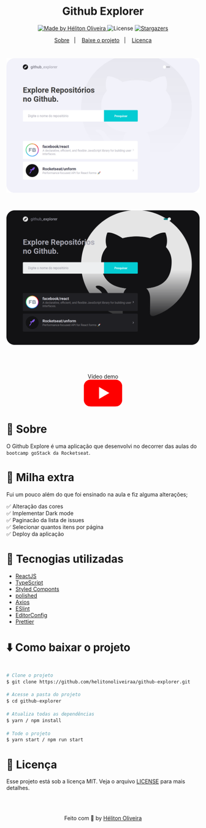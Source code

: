 <h1 align="center">Github Explorer</h1>

<p align="center">
  <a href="https://www.linkedin.com/in/helitonoliveira/">
    <img alt="Made by Héliton Oliveira" src="https://img.shields.io/badge/made%20by-Héliton Oliveira-%2304ccd3">
  </a>

  <img alt="License" src="https://img.shields.io/badge/license-MIT-%2304ccd3">

  <a href="https://github.com/heliton1988/happy/stargazers">
    <img alt="Stargazers" src="https://img.shields.io/github/stars/heliton1988/happy?style=social">
  </a>
</p>

<p align="center">
  <a href="#memo-sobre">Sobre</a>&nbsp;&nbsp;&nbsp;|&nbsp;&nbsp;&nbsp;
  <a href="#arrowdown-como-baixar-o-projeto">Baixe o projeto</a>&nbsp;&nbsp;&nbsp;|&nbsp;&nbsp;&nbsp;
  <a href="#pagefacingup-licença">Licença</a>
</p>

<h1>
  <img src="./.github/light01.png">
</h1>

<h1>
  <img src="./.github/dark01.png">
</h1>

<br /><br />


<p  align="center">
  Vídeo demo<br/>
  <a href="https://youtu.be/XzqVy9ccoqo">
    <img src="./.github/logoyoutube.png" atl="Github-Explorer" width="100">
  </a>
</p>

# :memo: Sobre

O Github Explore é uma aplicação que desenvolvi no decorrer das aulas do `bootcamp goStack da Rocketseat`.

# 💄 Milha extra

Fui um pouco além do que foi ensinado na aula e fiz alguma alterações;

✅ Alteração das cores<br />
✅ Implementar Dark mode<br />
✅ Paginacão da lista de issues<br />
✅ Selecionar quantos itens por página<br />
✅ Deploy da aplicação <br />

# :wrench: Tecnogias utilizadas

- [ReactJS](https://pt-br.reactjs.org/)
- [TypeScript](https://www.typescriptlang.org/)
- [Styled Componts](https://styled-components.com/)
- [polished](https://polished.js.org/)
- [Axios](https://github.com/axios/axios)
- [ESlint](https://eslint.org/)
- [EditorConfig](https://editorconfig.org/)
- [Prettier](https://prettier.io/)




# :arrow_down: Como baixar o projeto

```bash

# Clone o projeto
$ git clone https://github.com/helitonoliveiraa/github-explorer.git

# Acesse a pasta do projeto
$ cd github-explorer

# Atualiza todas as dependências
$ yarn / npm install

# Tode o projeto
$ yarn start / npm run start

```


# :page_facing_up: Licença

Esse projeto está sob a licença MIT. Veja o arquivo [LICENSE](https://github.com/heliton1988/happy/blob/master/LICENSEE) para mais detalhes.

<br /><br />

<p align="center">Feito com 💛 by <a href="https://www.linkedin.com/in/helitonoliveira/" target="_blank">Héliton Oliveira</a></p>
